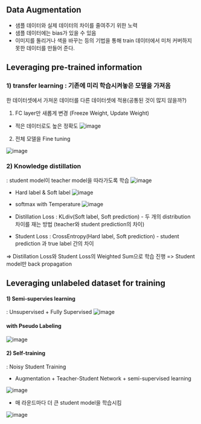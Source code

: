 ## Data Augmentation
- 샘플 데이터와 실제 데이터의 차이를 줄여주기 위한 노력  
- 샘플 데이터에는 bias가 있을 수 있음  
- 이미지를 돌리거나 색을 바꾸는 등의 기법을 통해 train 데이터에서 미처 커버하지 못한 데이터를 만들어 준다.


## Leveraging pre-trained information
 
### 1) transfer learning : 기존에 미리 학습시켜놓은 모델을 가져옴  
한 데이터셋에서 가져온 데이터를 다른 데이터셋에 적용(공통된 것이 많지 않을까?)


1) FC layer만 새롭게 변경 (Freeze Weight, Update Weight)
- 적은 데이터로도 높은 정확도
![image](https://user-images.githubusercontent.com/51853700/132296417-e44fb47b-902b-40b5-8a9b-09f793798fcc.png)

2) 전체 모델을 Fine tuning 

![image](https://user-images.githubusercontent.com/51853700/132296322-a0f4bb79-bd14-44f9-945e-bbbe2394c8a8.png)



### 2) Knowledge distillation
: student model이 teacher model을 따라가도록 학습
![image](https://user-images.githubusercontent.com/51853700/132296921-ca31753f-effc-4252-8735-c3046f453a26.png)


* Hard label & Soft label
![image](https://user-images.githubusercontent.com/51853700/132296793-76c84434-b9b7-4485-a754-cae8c7257394.png)

* softmax with Temperature
![image](https://user-images.githubusercontent.com/51853700/132296865-554e6eee-7727-483a-a9d4-f0c90e6336e7.png)

* Distillation Loss
: KLdiv(Soft label, Soft prediction) - 두 개의 distribution 차이를 재는 방법 (teacher와 student prediction의 차이)

* Student Loss
: CrossEntropy(Hard label, Soft prediction) - student prediction 과 true label 간의 차이

=> Distillation Loss와 Student Loss의 Weighted Sum으로 학습 진행 
=> Student model만 back propagation


## Leveraging unlabeled dataset for training

#### 1) Semi-supervies learning
: Unsupervised + Fully Supervised
![image](https://user-images.githubusercontent.com/51853700/132298647-d9aeebe3-4653-4ba8-8e00-62e4a7f2ca1f.png)

#### with Pseudo Labeling
![image](https://user-images.githubusercontent.com/51853700/132298881-c5986305-bc20-487c-a2bd-393a47521adb.png)


#### 2) Self-training
: Noisy Student Training
- Augmentation + Teacher-Student Network + semi-supervised learning

![image](https://user-images.githubusercontent.com/51853700/132299088-cfcc8e7f-2444-44c3-a8c1-3d0ed0ab32df.png)
* 매 라운드마다 더 큰 student model을 학습시킴

![image](https://user-images.githubusercontent.com/51853700/132299278-41fa7565-7ba6-4673-9ffe-4c964e8f386a.png)

